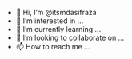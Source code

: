 - 👋 Hi, I’m @itsmdasifraza
- 👀 I’m interested in ...
- 🌱 I’m currently learning ...
- 💞️ I’m looking to collaborate on ...
- 📫 How to reach me ...

<!---
itsmdasifraza/itsmdasifraza is a ✨ special ✨ repository because its `README.md` (this file) appears on your GitHub profile.
You can click the Preview link to take a look at your changes.
--->
